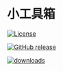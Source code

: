 # 小工具箱

[![License](https://img.shields.io/github/license/lishuyu69/toolbox?logo=Apache)](https://github.com/lishuyu69/toolbox/blob/master/LICENSE)

[![GitHub release](https://img.shields.io/github/v/release/lishuyu69/toolbox?include_prereleases)](https://github.com/lishuyu69/toolbox/releases)

[![downloads](https://img.shields.io/jsdelivr/gh/hm/lishuyu69/toolbox?label=downloads)](https://github.com/lishuyu69/toolbox/tree/download)
